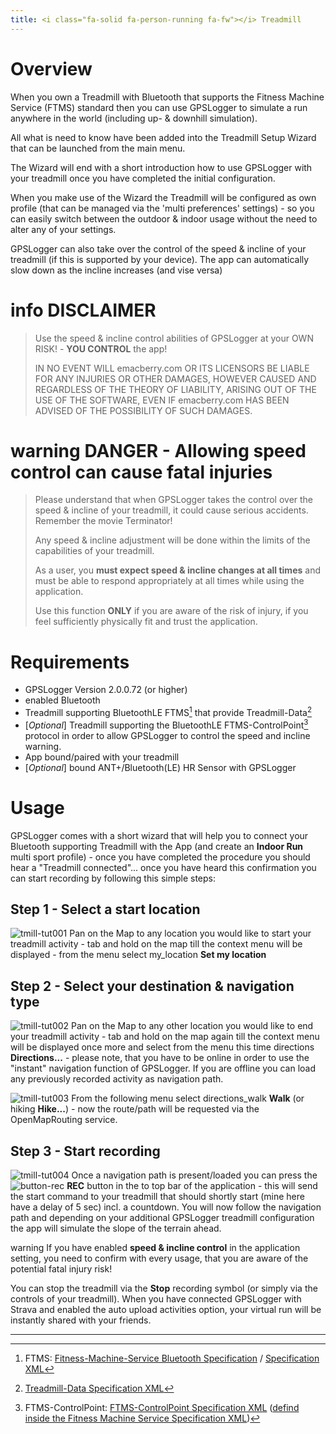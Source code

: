 ```yaml
---
title: <i class="fa-solid fa-person-running fa-fw"></i> Treadmill
---
```


# Overview

When you own a Treadmill with Bluetooth that supports the Fitness Machine Service (FTMS) standard then you can use
GPSLogger to simulate a run anywhere in the world (including up- & downhill simulation).

All what is need to know have been added into the Treadmill Setup Wizard that can be launched from the main menu.

The Wizard will end with a short introduction how to use GPSLogger with your treadmill once you have completed the
initial configuration.

When you make use of the Wizard the Treadmill will be configured as own profile (that can be managed via the \'multi
preferences\' settings) - so you can easily switch between the outdoor &amp; indoor usage without the need to alter any
of your settings.

GPSLogger can also take over the control of the speed & incline of your treadmill (if this is supported by your
device). The app can automatically slow down as the incline increases (and vise versa)

# <span class="material-icons">info</span> DISCLAIMER
> Use the speed & incline control abilities of GPSLogger at your OWN RISK! - **YOU CONTROL** the app!
>
> IN NO EVENT WILL emacberry.com OR ITS LICENSORS BE LIABLE FOR ANY INJURIES OR OTHER DAMAGES, HOWEVER CAUSED AND
> REGARDLESS OF THE THEORY OF LIABILITY, ARISING OUT OF THE USE OF THE SOFTWARE, EVEN IF emacberry.com HAS BEEN ADVISED
> OF THE POSSIBILITY OF SUCH DAMAGES.

# <span class="material-icons">warning</span> DANGER - Allowing speed control can cause fatal injuries
> Please understand that when GPSLogger takes the control over the speed & incline of your treadmill, it could cause
> serious accidents. Remember the movie Terminator!
>
> Any speed & incline adjustment will be done within the limits of the capabilities of your treadmill.
> 
> As a user, you **must expect speed & incline changes at all times** and must be able to respond appropriately at all
> times while using the application.
> 
> Use this function **ONLY** if you are aware of the risk of injury, if you feel sufficiently physically fit and trust
> the application.

# Requirements

- GPSLogger Version 2.0.0.72 (or higher)
- enabled Bluetooth
- Treadmill supporting BluetoothLE FTMS[^1] that provide Treadmill-Data[^2]
- \[_Optional_\] Treadmill supporting the BluetoothLE FTMS-ControlPoint[^3] protocol in order to allow GPSLogger to
  control the speed and incline <span class="material-icons">warning</span>.
- App bound/paired with your treadmill
- \[_Optional_\] bound ANT+/Bluetooth(LE) <i class="fa-solid fa-heart-pulse"></i> HR Sensor with GPSLogger

# Usage

GPSLogger comes with a short wizard that will help you to connect your Bluetooth supporting Treadmill with the App (and
create an **Indoor Run** multi sport profile) - once you have completed the procedure you should hear a
"Treadmill connected"... once you have heard this confirmation you can start recording by following this simple steps:

## Step 1 - Select a start location

<span class="shot">![tmill-tut001](/assets/img/gpsl/tmill-tut001.png)</span>
Pan on the Map to any location you would like to start your treadmill activity - tab and hold on the map till the
context menu will be displayed - from the menu select <span class="material-icons">my_location</span> **Set my location**
<br class="shot-end">

## Step 2 - Select your destination & navigation type

<span class="shot">![tmill-tut002](/assets/img/gpsl/tmill-tut002.png)</span>
Pan on the Map to any other location you would like to end your treadmill activity - tab and hold on the map again till
the context menu will be displayed once more and select from the menu this time <span class="material-icons">directions</span>
**Directions...** - please note, that you have to be online in order to use the "instant" navigation function of
GPSLogger. If you are offline you can load any previously recorded activity as navigation path.
<br class="shot-end">

<span class="shot">![tmill-tut003](/assets/img/gpsl/tmill-tut003.png)</span>
From the following menu select <span class="material-icons">directions_walk</span> **Walk** (or
<span class="material-icons">hiking</span> **Hike...**) - now the route/path will be requested via the
OpenMapRouting service.
<br class="shot-end">

## Step 3 - Start recording

<span class="shot">![tmill-tut004](/assets/img/gpsl/tmill-tut004.png)</span>
Once a navigation path is present/loaded you can press the
<span class="btn">![button-rec](/assets/img/gpsl/button-rec.png)</span> **REC** button in the to top bar of the
application - this will send the start command to your treadmill that should shortly start (mine here have a delay of
5 sec) incl. a countdown. You will now follow the navigation path and depending on your additional GPSLogger treadmill
configuration the app will simulate the slope of the terrain ahead.

<span class="material-icons">warning</span> If you have enabled **speed & incline control** in the application
setting, you need to confirm with every usage, that you are aware of the potential fatal injury risk!

You can stop the treadmill via the <i class="fa-solid fa-circle-stop"></i> **Stop** recording symbol (or simply via the
controls of your treadmill). When you have connected GPSLogger with <i class="fa-brands fa-strava"></i> Strava and
enabled the auto upload activities option, your virtual run will be instantly shared with your friends.
<br class="shot-end">

---
[^1]: FTMS: [Fitness-Machine-Service Bluetooth Specification](https://www.bluetooth.com/specifications/specs/fitness-machine-service-1-0/)
    / [Specification XML](https://www.bluetooth.com/wp-content/uploads/Sitecore-Media-Library/Gatt/Xml/Services/org.bluetooth.service.fitness_machine.xml)

[^2]: [Treadmill-Data Specification XML](https://www.bluetooth.com/wp-content/uploads/Sitecore-Media-Library/Gatt/Xml/Characteristics/org.bluetooth.characteristic.treadmill_data.xml)

[^3]: FTMS-ControlPoint: [FTMS-ControlPoint Specification XML]( https://www.bluetooth.com/wp-content/uploads/Sitecore-Media-Library/Gatt/Xml/Characteristics/org.bluetooth.characteristic.fitness_machine_control_point.xml)
    ([defind inside the Fitness Machine Service Specification XML](https://www.bluetooth.com/wp-content/uploads/Sitecore-Media-Library/Gatt/Xml/Services/org.bluetooth.service.fitness_machine.xml))